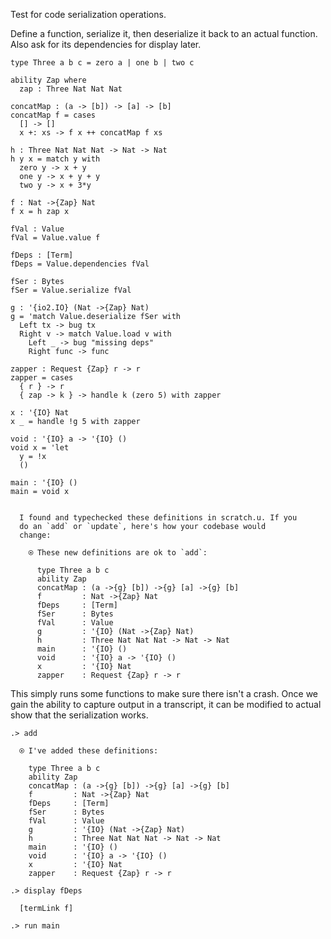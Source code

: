 
Test for code serialization operations.

Define a function, serialize it, then deserialize it back to an actual
function. Also ask for its dependencies for display later.

```unison
type Three a b c = zero a | one b | two c

ability Zap where
  zap : Three Nat Nat Nat

concatMap : (a -> [b]) -> [a] -> [b]
concatMap f = cases
  [] -> []
  x +: xs -> f x ++ concatMap f xs

h : Three Nat Nat Nat -> Nat -> Nat
h y x = match y with
  zero y -> x + y
  one y -> x + y + y
  two y -> x + 3*y

f : Nat ->{Zap} Nat
f x = h zap x

fVal : Value
fVal = Value.value f

fDeps : [Term]
fDeps = Value.dependencies fVal

fSer : Bytes
fSer = Value.serialize fVal

g : '{io2.IO} (Nat ->{Zap} Nat)
g = 'match Value.deserialize fSer with
  Left tx -> bug tx
  Right v -> match Value.load v with
    Left _ -> bug "missing deps"
    Right func -> func

zapper : Request {Zap} r -> r
zapper = cases
  { r } -> r
  { zap -> k } -> handle k (zero 5) with zapper

x : '{IO} Nat
x _ = handle !g 5 with zapper

void : '{IO} a -> '{IO} ()
void x = 'let
  y = !x
  ()

main : '{IO} ()
main = void x
```

```ucm

  I found and typechecked these definitions in scratch.u. If you
  do an `add` or `update`, here's how your codebase would
  change:
  
    ⍟ These new definitions are ok to `add`:
    
      type Three a b c
      ability Zap
      concatMap : (a ->{g} [b]) ->{g} [a] ->{g} [b]
      f         : Nat ->{Zap} Nat
      fDeps     : [Term]
      fSer      : Bytes
      fVal      : Value
      g         : '{IO} (Nat ->{Zap} Nat)
      h         : Three Nat Nat Nat -> Nat -> Nat
      main      : '{IO} ()
      void      : '{IO} a -> '{IO} ()
      x         : '{IO} Nat
      zapper    : Request {Zap} r -> r

```
This simply runs some functions to make sure there isn't a crash. Once
we gain the ability to capture output in a transcript, it can be modified
to actual show that the serialization works.

```ucm
.> add

  ⍟ I've added these definitions:
  
    type Three a b c
    ability Zap
    concatMap : (a ->{g} [b]) ->{g} [a] ->{g} [b]
    f         : Nat ->{Zap} Nat
    fDeps     : [Term]
    fSer      : Bytes
    fVal      : Value
    g         : '{IO} (Nat ->{Zap} Nat)
    h         : Three Nat Nat Nat -> Nat -> Nat
    main      : '{IO} ()
    void      : '{IO} a -> '{IO} ()
    x         : '{IO} Nat
    zapper    : Request {Zap} r -> r

.> display fDeps

  [termLink f]

.> run main

```

